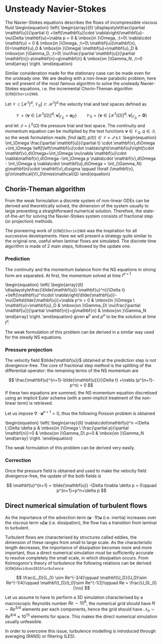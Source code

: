 # Unsteady Navier-Stokes

The Navier-Stokes equations describes the flows of incompressible viscous fluid 
\begin{equation}
\left\{
    \begin{array}{ll}
        \displaystyle\frac{\partial \mathbf{u}}{\partial t} +\left(\mathbf{u}\cdot \nabla\right)\mathbf{u}-\nu\Delta \mathbf{u}+\nabla p = 0 & \mbox{in }\Omega, \;t>0\\
        \nabla\cdot \mathbf{u} = 0 & \mbox{in }\Omega, \;t>0\\
        \mathbf{u}(\mathbf{x}, 0)=\mathbf{u}_0 & \mbox{in }\Omega\\
        \mathbf{u}=\mathbf{u}_D & \mbox{on }\Gamma_D, \;t>0\\
        \nu\frac{\partial \mathbf{u}}{\partial \mathbf{n}}-p\mathbf{n}=g\mathbf{n} & \mbox{on }\Gamma_N, \;t>0
    \end{array}
\right.
\end{equation}

Similar consideration made for the stationary case can be made even for the unsteady one. We are dealing with a non-linear parabolic problem, here we will present of the most famous algorithm to solve the unsteady Navier-Stokes equations, i.e. the incremental Chorin-Theman algorithm {cite}`Chorin1968`.

Let $\mathcal{V}\subset[\mathcal{H}^1]^d,\; \mathcal{V}_0[\subset\mathcal{H}^1]^d$ the velocity trial and test spaces defined as

$$
\mathcal{V} = \left\{\mathbf{v}\in[\mathcal{H}^1(\Omega)]^d:\;\left. \mathbf{v}\right|_{\Gamma_D} = \mathbf{u}_D\right\}\qquad 
\mathcal{V}_0 = \left\{\mathbf{v}\in[\mathcal{H}^1(\Omega)]^d:\;\left. \mathbf{v}\right|_{\Gamma_D} = \mathbf{0}\right\}
$$
and let $\mathcal{Q}= L^2(\Omega)$ the pressure trial and test space. The continuity and momentum equation can be multiplied by the test functions $\mathbf{v}\in\mathcal{V}_0,\;q\in\mathcal{Q}$, so the weak formulation reads: *find $(\mathbf{u}(t), p(t))\in\mathcal{V}\times\mathcal{Q}$ s.t.*
\begin{equation}
\int_\Omega \frac{\partial \mathbf{u}}{\partial t} \cdot \mathbf{v}\,d\Omega +\int_\Omega \left[\left(\mathbf{u}\cdot \nabla\right)\mathbf{u}\right]\cdot \mathbf{v}\,d\Omega+\int_\Omega \nu\nabla \mathbf{u}\cdot \nabla\mathbf{v}\,d\Omega -\int_\Omega p \nabla\cdot \mathbf{v}\,d\Omega - \int_\Omega q \nabla\cdot \mathbf{u}\,d\Omega = \int_{\Gamma_N} g\mathbf{n}\cdot \mathbf{v}\,d\sigma \qquad \forall (\mathbf{v}, q)\in\mathcal{V}_0\times\mathcal{Q}
\end{equation}
## Chorin-Theman algorithm
From the weak formulation a discrete system of non-linear ODEs can be derived and theoretically solved, the dimension of the system usually to large preventing a straightforward numerical solution. Therefore, the state-of-the-art for solving the Navier-Stokes system consists of fractional step (or projection) methods.

The pioneering work of {cite}`Chorin1968` was the inspiration for all successive developments. Here we will present a strategy quite similar to the original one, useful when laminar flows are simulated. The discrete time algorithm is made of 2 main steps, followed by the update one.

### Prediction
The continuity and the momentum balance from the NS equations in strong form are separated. At first, the momentum solved at time $t^{n+1}$

\begin{equation}
\left\{
    \begin{array}{ll}
        \displaystyle\frac{\tilde{\mathbf{u}}-\mathbf{u}^n}{\Delta t} +\left(\mathbf{u}^n\cdot \nabla\right)\tilde{\mathbf{u}}-\nu\Delta\tilde{\mathbf{u}}+\nabla p^n = 0 & \mbox{in }\Omega \\
        \mathbf{u}=\mathbf{u}_D & \mbox{on }\Gamma_D\\
        \nu\frac{\partial \mathbf{u}}{\partial \mathbf{n}}=g\mathbf{n} & \mbox{on }\Gamma_N
     \end{array}
\right.
\end{equation}
given ${\mathbf{u}}^n$ and $p^n$ to be the solution at time $t^n$.

The weak formulation of this problem can be derived in a similar way used for the steady NS equations.

### Pressure projection
The velocity field $\tilde{\mathbf{u}}$ obtained at the prediction step is not divergence-free. The core of fractional step method is the splitting of the differential operator: the remaining terms of the NS momentum are

$$
 \frac{\mathbf{u}^{n+1}-\tilde{\mathbf{u}}}{\Delta t} +\nabla (p^{n+1}-p^n) = 0
 $$
If these two equations are summed, the NS momentum equation discretised using an implicit Euler scheme (with a semi-implicit treatment of the non-linear term) is retrieved. 

Let us impose $\nabla \cdot \mathbf{u}^{n+1}=0$, thus the following Poisson problem is obtained

\begin{equation}
\left\{
    \begin{array}{ll}
        \nabla\cdot\mathbf{u}^n =\Delta t\,\Delta \delta p & \mbox{in }\Omega \\
        \frac{\partial p}{\partial \mathbf{n}}=0 & \mbox{on }\Gamma_D\\
        p=0 & \mbox{on }\Gamma_N
     \end{array}
\right.
\end{equation}

The weak formulation of this problem can be derived very easily.
### Correction
Once the pressure field is obtained and used to make the velocity field divergence-free, the update of the both fields is

$$
\mathbf{u}^{n+1} = \tilde{\mathbf{u}} -\Delta t\nabla \delta p = 0\qquad p^{n+1}=p^n+\delta p
$$

## Direct numerical simulation of turbulent flows
As the importance of the advection term $(\mathbf{u}\cdot\nabla)\mathbf{u}$ (i.e. inertia) increases over the viscous term $\nu\Delta\mathbf{u}$ (i.e. dissipation), the flow has a transition from laminar to turbulent.

Turbulent flows are characterised by structures called eddies, the dimension of these ranges from small to large scale. As the characteristic length decreases, the importance of dissipation becomes more and more important, thus a direct numerical simulation must be sufficiently accurate to resolve completely the small scale, in which dissipation occurs. From Kolmogorov's theory of turbulence the following relations can be derived {cite}`davidson2015turbulence`

$$
\frac{L_D}{L_0} \sim Re^{-3/4}\qquad 
\mathbf{U_D}{U_0}\sim Re^{-1/4}\qquad
\mathbf{t_D}{t_0}\sim Re^{-1/2}\qquad
Re = \frac{U_0L_0}{\nu}
$$

Let us assume to have to perform a 3D simulation characterised by a macroscopic Reynolds number $Re \sim 10^6$, the numerical grid should have $N\sim Re^{3/4}$ elements per each components, hence the grid should have $\mathcal{N}_h\sim Re^{9/4}\approx 10^{13}$ elements for space. This makes the direct numerical simulation usually unfeasible. 

In order to overcome this issue, turbulence modelling is introduced through averaging (RANS) or filtering (LES).